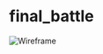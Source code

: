 # final_battle

![Wireframe](https://viewer.diagrams.net/?highlight=0000ff&edit=_blank&layers=1&nav=1&title=%E2%80%AB%D9%85%D8%AE%D8%B7%D8%B7%20%D8%AF%D9%88%D9%86%20%D8%A7%D8%B3%D9%85%E2%80%AC.drawio#R7V1rk5s4Fv01rtrZqnaBJF4f069kqjJJdpOZ2a%2FY0G0qGLyYTnfvr18JEAbpYuPmYeyWuyqxBQasc3R1dO%2BVNMM365ePibtZ%2FRF7fjhDmvcyw7czhEzDQfQ%2FVvKalxAH23nJYxJ4eZm%2BK%2Fge%2FM8vCnnpU%2BD529qJaRyHabCpFy7jKPKXaa3MTZL4uX7aQxzW77pxH32p4PvSDeXSvwMvXRU%2Fw7QrBz75weOquDXGmpYfWbjLn49J%2FBQVN5wh%2FJC98sNrl1%2BsOH%2B7cr34uVKE72b4JonjNH%2B3frnxQ1a7vN7y7903HC2fL%2FGjtM0XTMtaWAvbIY6hG7pjXBVX%2BOWGTz7%2FCdmDpq%2B8dp5XQep%2F37hL9vmZUmCGr1fpOqSfdPo2%2B%2FU%2Bu75GP5U%2FkH0I3YUfXpdVdBOHcUIPRXHks1PTJP7p80Jac2b2Ko9wKDAteQjCsHLmg8H%2BWHkcpffuOggZ9f7yE8%2BN3KK4oJmOis%2BVr%2BcvWu6GwWNEy5a0%2Bnx68HoZr4Nl8cO2P%2F10uSo%2ByBXNa85PUv%2BlUlRU%2FEc%2FXvtp8kpP4Uf5V4pmgu2ilTzvOKcTDeeFqwrfbMzJXhD9sbz4Dmv6poC7JfTOYejDoIJUFY8%2B8O%2BAKXkzps2cGxhtQwPRtmW0dW0AsHXzMNrsxwXUKn5msH2Lt0EaxKwmF3GaxmsRXKmeK5zgV%2FpQnJPGG5BG9IIbdvP1yyPrWubrePnzaTPPPgTL7XwbrDeh%2F%2FuSPcYe7OoUPMC6buyqkqmJwINTyWlrOIjWg%2BH4lP7rx49v3gtJF3df%2F%2FPlg33%2F1b9C0%2B839kHUst9o3z808aUBa4ARzfCbxKrhj4jlAATgENR6DrMHYwISAEsE%2BPz149eRSVCD%2BiCkyH5Dl98NOksz6tAZ2JChczQZOWMo4IgE3HffTeivFqGTq7iGj%2BduVyVy%2BzqDBiP%2FECdrauGze1%2FHL1DDdrIXPbJ2g%2BiH%2F5JVTe08lJ%2BoafaSam6pGZaWodqwrcrzhv5Dyq5ICRpEj5%2BzT1nPdEyXMiSDkGWhOoNMHc9lDpUjjCqH8FAcsgDrb4ZpUdE1Gpn%2FfYr5gattBsEHegKtg5fdQfrukf2%2FSWJqsX1%2BMfps%2BfXyoxJD04wSVa5t4iBKs19rXM%2BMWxnpBmWS4%2F%2BDfbi9IjNYDwDWpXe4S4NdGgxTBtsEsEZDYc3l6NHjBH2AcUInEadlr9H7AKn7Nknb7ruPoQAM6snH%2FU0qrT3Cxwm0XpA0RCRNAEnM1dk43fn7UOJ9eXA6EkDojEEXDnasMYU4UUq8TceqOUK%2FSsiJhbihOtZ%2BW6Ohj%2Blig90ibdSSMsd9EUAnNQLoBAONmhiQYwSjwShgq3bdDVZct9W6YUBDXp3ogNAarmmD9vq4Ua8Bjnr5VRa8wPXWQVQZBC%2FEM48fGNdtQzNRJKTFAfM68Dx2m2vIigmU7bsPR0ggBjawRAuEAVYMNjpG3Lh0YAUBWVGQIA9ev2vcdduuB0B0woVaFXeTjIq77EcdyBqEbuQF0aNMBWUWctlnG3PBy27JvQXRAR04ID26u0hb0mNFH1lxo6nL0EV%2FKtFklw3hFx6FG1iXR%2BwSHPX4SUPURYysLOI4pai5m3mSZHlS10mh7owmPCv3gdARhgnmjWVat7JQLHKeBsCvzLTi%2BDkEGOQZYwY%2FMJhLcVzbxmDbXgbpa9v2WkcziFZ%2BEqQCYrtSyg8v8HeYVc6PodKu9GMwXD%2BlaZa4USXhht6AwuBXKAhaBZ%2FVVZlzp8%2BaQnbsoNaWa%2FuaY7P6kOnGEx5rdCsadeKHbhr88mtfhjhY3PAbi1jt7nalc5diQfgrqmt498YvEz88bP1UInL57F24DfVbIvUK3NMkcKPHzLJ7ATM4ebrQNn5iNSW5GEobAdkhgBddIDXbQFrUsAaNLSFHYE8AWwK%2BY6LbwjXB0XWXKQMIbJ5V81C1%2BHV%2FBuqpD3AE%2BY8MwwAwI1AnYA%2FWCbRIn5xcVepYqEqiOy1rkscs%2B69JBMmhvBOkRj5q053C2QSSVI7c9SGNnN9R%2BH7S5hl0Aj%2FD8MLukIZrcOqJMr1M82zsaZG2%2B3hdnH1raDPZkQhQufII5Jb9Va3%2B99095J6D3LO%2FnlqAxdUbNya2BvgSNFNuAYiHWgdoArIz4fd1NqDTlhTDnjmUxpsu2kxAxzbtO8eEYL69Z38yA2%2Fv7tCdWao8MXTIeWR30wCoQdYdglknxyq5jtgbEvbbFYV0BMPxNsA1zTbubxodBA0jw%2F1Yk2Gwfq1dp4K8Y89twB%2FEO76OGg%2FVx6xXYux%2FQIWHes%2Fzb53n2Sbpf08%2B6DrYLucJrXbWDezJBQWGFVl35q836et9w5iDjX%2FZPRnP8nvw6V%2FGrqSooW3qJm9yZRzHTX4djY4%2FUH3MpxtkrmnINiydZP%2FKCm3uEKLtXoD%2Fyp4jh38%2F%2B3cwA9bs6lT6Tem3nvWbI2ZTTkK%2FyeNqpd%2B66jfrTPSb7AhQ%2Bq0nrN%2BffsMt8seUfhtVvzVw82L0G59crvSb0m%2BD6zek20Ii9hT0G08GVfqtP%2F2GG4gwNf2G5fCD0m89Yf0O9RuUFqj02wn1WxM3L0e%2FyQEEpd%2BUfhtIvxGuwial3%2BSoh9JvXfWbcSb6TQ4%2FKP3WE9bvUL%2B1yJBT%2Bm1U%2FdbAzcvRb1AmodJvSr8Nk%2F8mrEiGNWgO5cj6jchRD6Xfuuo3Zyz9BnfifIkh3onrwhUG7MSJHNFQkrAn%2Brw%2FSdhmhSUlCUeVhA3cvBhJCKzppCShkoQjpdRhjZu8U0pCNSWid0lIzmRKBFFTIjrrtyas36F%2BU1MiJqbfmrh5OfpNTYlQ%2Bu1kKXXT0G9qSkT%2F%2Bu1MpkQQOaKh9FtPWL8%2F%2FdZmnWSl30bVb5c%2BJcJQUyKUfhsvpQ7XQ2WT0G%2FAurZKv3XUb8aZTIkw1JSIzvqtCet3qN%2FUlIiJ6bcmbl6OfoOyOJV%2BU%2FptEP1mWhOMnxqyD0bpt676zT4P%2FWbKHhOl33rC%2Bv3pNxNyhij9dkr91sDNi9Fvpux8UPpN6beh9Js9wSXlTNkHo%2FRbR%2F2Wm5Uz0G%2Byx0Tpt56wfof6DVofQum3E%2Bq3Jm5ejH7jG%2FPu3RwDYsEbONbAnYc4WW8lE6cdy6NhdrXSnLo5ME1ZcBALywhi2xgMs%2BY5J213tUIGpHe%2FM%2ByQ9nt1R9MWW1sNzAw3Wq6yTVkObG1c7qEsSGC58ypU8OfsePZwHUyE1UKqYJPv3QLtW9d1%2BmadoeK2ugP2V1aLeBGHtraPcgU1z%2FP9ymZT1W10qjssSxgOixhBxtwC5OUgiIn73w2JmKww%2Ftz6bIj8hQ2vmW1QTXzyTZyMSJgWUzKmqA%2Fa8abOEuMEhgZTtWhBxOlnDzuBOCOOZSx5YsU3d7t9jhNPmZnzMDPOeNsdWnIawD%2BLlzI3Z2tudH1EBslR9O%2B%2Ff%2FzChjNfpkGhxp2dm7xu4pbO5mKRl1esl8k%2FFz9uIAo1%2BuLsPfs5970sjWOPxiZbjsvfx8ljzB5v143dT7sbY8YpI8xeM6QJDCJjmaVGTjUaqUF6uSudpz2OwasWEfozGjE3Qjjq%2BPlK57sCjIGg7DD94j%2FTgnwcPWV70E6WaCcnz8Dtnze53XJn442KbNl1W6iUP78plXKOKkUMF1rWeGRq4X49sJF5Ej9FXjUAvaNXyAKM1%2B7y52N2ksAGqVcqjYvMWjFYY7C%2FghH37joIWd395SeeG7mHrVj%2Bgii%2FjNfBknO%2B50AQ1oVAUOn8rtBMxw7Q6dmi16W%2FSJAtu3M%2Ff%2F34dWQWiHkB%2BzFF9ujYIVJfSZUgADsHsBHGcMi18KvWBGC1kvuArtooKxb%2BQHskcnssU9JO2x4NDcCUaECeiNjd9wgqtJjMFDr1aQTTsanVUyVMOkowJNQawuml43MA3JonIfUSUH%2FaqIB6e3Vnt1g7ZdRomyEyb0hNBy0xP30HQQvMRnUJWPaImDmys1BF08%2BnfWdJfOORpY0HcIIaYRIRrhbUGTnChdCY3JF9jzdx9BAkbGaMpsLr52V3kDmmsHBkz6OKsJ%2Bh%2FakHRZFtjckh2d1UjHCCaNomZyKh0Cb%2BTCUUapIx2dQmtfB8hjoTiYU64wWzHNltooJZw%2FNpxJSbETPTnTaOD6VLDnlY9foC07YGeVgPaZTePaxEk10kM0TtP9ZzUV99u3%2FxgGVe2cznmjwu%2FqFr9EL0obTqm9%2ByC2mZi%2FahCGh8yH5r%2BMtn0xwrxytrAKDNS%2FVAfmt2JKLEcMPKseei0thBouXPrYV%2BSpl2Vc64F79JYU2vCl58yM5%2FSCtHgsjLUGaHNP4k2ZE0caMtIye%2FZmbCGKR0tFe%2FX%2FnFRRn3uRJqDLH1vllFIbb4c%2FbG0Ioa84LtJnSL2gqiotdlvzqM3VS4vejs3g0nmhZkAPFWbbxrG%2BdrqJ22hct%2BLeWQeCuiWEb0gGtiAEBlZ9Pd2g1CBeUxUFq2LOBGh1JvEZceJ0UEz1qn%2FbRPJ2jKL2rOUWpKKeqBATrPLeEeGkOTG7NONCDGbeM9gr0jA1qoazDdBPdEgw45YEDOScscsOYctZ4zGyTQTQSCPmY2SrlW%2BZTTA3E3akwoPdCq232qss22zd6wB6NAm4Skott1l2nWwR6gBLA4WNXr1kNdEoKFujR2EdqqXw3wg%2FD9bAaoSihHaFwltKRMd6mRTrbztZs8BtG%2F6SgGZeJmmf6Rlfxgy%2FbcYrS3CbL1dAJ%2F12p4m%2B27TQj71zNnhASiw9tNzZvFtzQYAEa5I7zzAuYC2yQxtUR%2BA6i8roJo5SdBKpitXalYt7sj45EDGt1Wraa1RzY3cKMVHfY1nL0xM53nbg4RMBttchchspPr%2FsNfJ7QSbyDCLvlTNB%2BaZi8hH3lZPjBHdMDc98URNCJJ5GH1CRnStJrk8eg3GA553L2Of7mLkNPR80M%2FLT53C6S0IRHY21jdOPRap%2BIYFILW%2F5qcFCkcK6Y1BS2i23pdjOimKTtmHAy4ZQgaTFMCO6cfG%2F%2BgRlHLvfiVd7%2FNUBGTkEIg9ELuepMdxJiNrH8VAyuxvH6JSpTEZInuxTEwpCEFBvxMYBXXjxbb%2FDYNQYJ3rb46WL8WO8bzpSgH6EGvhMjxeFNqCbAF%2FSU2ItfzGA9CNi4%2Fqu1MlPOnEZrTaiXjreNGCJRsdXmt5GlL6aj6lovuW6wRW83pJ3RW0GeU72m0lg%2FLPnGw9o%2FLuuXdt2LPHtndkT3jLXlIwO2vj5xGCu6Fwub0%2F%2Fmj7RzSAfYagAhW3UagabUHONuy%2FDIUapCaiLgy%2FTrwvNCfHcrdFk2jufsG%2F1F9jzGxJsYt%2BPasVT8WSPbBgoB79sfuxsnSXd6OlKz7rtu7DWun2e81rmfG7UxK2WjYkiDHMA90XJEZHCsG4oZ9w02wjgS4gWUlTMhrORzakHNR7cbU3tCp3ZiOiO8Rs5z8WOY9WLLFszGwUQ8xhlvPgQC7YqsdmbrtyFSYlr0qjhBjbpuVF2D6%2Bpq4ZM%2BN%2BloiV6MtDkqAbbI%2FZN6ZNKb%2FQCE%2Ftf3T8cRqnP%2BCdDLXdMMpX5B5Ofe9oIih9oKa1l5QjUTl3SEmc6JhbBWvunlCpjOn2t90LKyxf5E8MNDmFm2ee7eF0o25aVS3hRosYdTo7i9kKyEWbkKWBM3fmse4DN0kcEPQYZhdbOtG26sttYQPjT5EctCHWBzcM2OGtUWNz5Wpvf9Nlqk31Cj4TGoEW4YMu3LiP%2Fusf%2FCSIPrJuJb4jG6s6CGhDZXeJna3aVaw5F9f%2BPTH5TdKV6xg6%2Fseu2T8kB1NksDf7q6wpJR22TRsLXsAdt%2Ftxl%2FSc%2Bb07d8rP6pfnH89fUqi3VUeEz87MevJFknGPGZF2ZMF%2BRVY1dAauEMzW5uxVQXoAY%2Bai6y903ODjR%2F5261wDv0JrK3QX81%2Bf7D8yS55k9VFvKSn849uVFSU77HnvmVvqg%2FOKyG%2F0K7asgf%2B5Sav%2BVN4PvslRfV5Pn0kLz8QR2V9erRXK0AI3V%2FsV7VzG8tDWbgzlf0g7X0bUFcuJOMObNW43XLQ3EQ20gw9%2F1ce4mKkzy1ceUFzG%2FR59SJosIxXYEN1CUAw0Z0I3omKvGKWYUER%2FLYrA7wX8VPKLnwTR1Gm1mSUmrRYD2MxMf1Y13VZONFq3zMPfQAsWiSgXyQWuimAAajY0cGAXEOXDwZme2kKqT%2BTaBstcrguEA7dJgIaGGFg4dax0WixkvYFogE0jt26uqeEo8XY9wLh0C1xxoRuWqcH4w0jQWEQZmhHJ3IIQaplWeO7E7Hmsb%2B3bGN7lNBvq%2B4rxKsud16GqCrLxTTqfmmE0PuGxhiJLntgpqIGRK2Gi1GaUJbFcTFKA4xaHb388iUijm2eZswRt%2BRpWGMj3n3B7QbEV%2FHz%2Bwabd5XlPFQE9Ocjow1NPu8D7W9vykG4KMAtIgrqKSBuyV4YtS9Ji8HQ6TcmIZbstFHQydCZVt3O6gTqVUeGTnbxKOiAURap%2B0rLebsnRE72BinkAHeFGFQ1%2BLo2p4MOv9WRp1bWaYW5tLCKiQDMwY3XhvOJWJC%2FUGV6v5dM792WfmXvb0Ne01EzvS3Zaar6EBk6KUefADn6I%2Ff%2B3f1fsDX5FK9bD46VLTmNLSnV546QQP82sinpYT88RchzJSQShkeQ3hqZj90diIqP58pHbEhd9oCMpB%2BTmHGkPPaRAflH7PnsjP8D)
